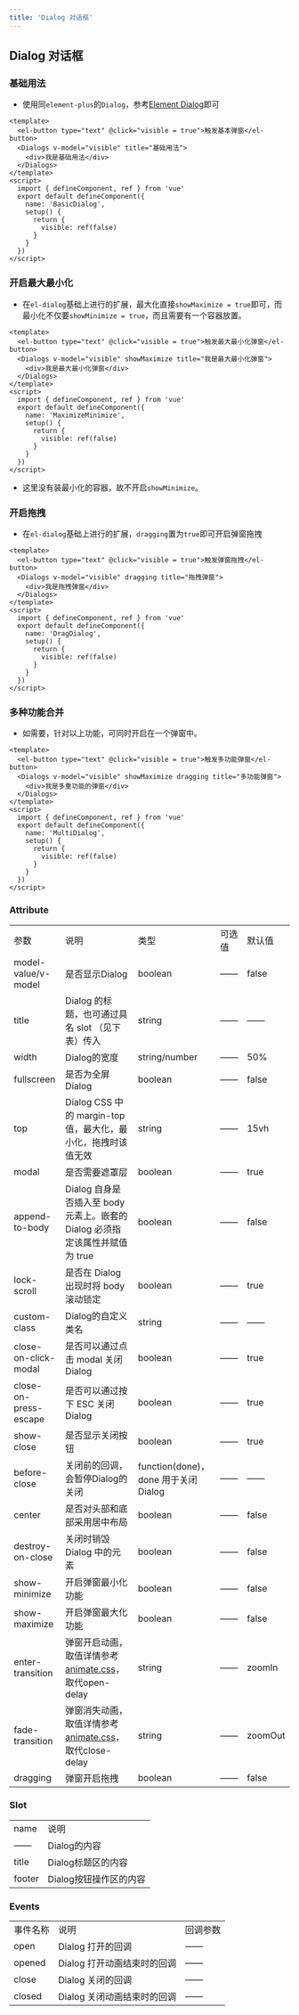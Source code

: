```yaml
---
title: 'Dialog 对话框'
---
```


## Dialog 对话框

### 基础用法

- 使用同`element-plus`的`Dialog`，参考[Element Dialog](https://element-plus.org/#/zh-CN/component/dialog)即可

```vue demo
<template>
  <el-button type="text" @click="visible = true">触发基本弹窗</el-button>
  <Dialogs v-model="visible" title="基础用法">
    <div>我是基础用法</div>
  </Dialogs>
</template>
<script>
  import { defineComponent, ref } from 'vue'
  export default defineComponent({
    name: 'BasicDialog',
    setup() {
      return {
        visible: ref(false)
      }
    }
  })
</script>
```

### 开启最大最小化

- 在`el-dialog`基础上进行的扩展，最大化直接`showMaximize = true`即可，而最小化不仅要`showMinimize = true`，而且需要有一个容器放置。

```vue demo
<template>
  <el-button type="text" @click="visible = true">触发最大最小化弹窗</el-button>
  <Dialogs v-model="visible" showMaximize title="我是最大最小化弹窗">
    <div>我是最大最小化弹窗</div>
  </Dialogs>
</template>
<script>
  import { defineComponent, ref } from 'vue'
  export default defineComponent({
    name: 'MaximizeMinimize',
    setup() {
      return {
        visible: ref(false)
      }
    }
  })
</script>
```

- 这里没有装最小化的容器，故不开启`showMinimize`。

### 开启拖拽

- 在`el-dialog`基础上进行的扩展，`dragging`置为`true`即可开启弹窗拖拽

```vue demo
<template>
  <el-button type="text" @click="visible = true">触发弹窗拖拽</el-button>
  <Dialogs v-model="visible" dragging title="拖拽弹窗">
    <div>我是拖拽弹窗</div>
  </Dialogs>
</template>
<script>
  import { defineComponent, ref } from 'vue'
  export default defineComponent({
    name: 'DragDialog',
    setup() {
      return {
        visible: ref(false)
      }
    }
  })
</script>
```

### 多种功能合并

- 如需要，针对以上功能，可同时开启在一个弹窗中。

```vue demo
<template>
  <el-button type="text" @click="visible = true">触发多功能弹窗</el-button>
  <Dialogs v-model="visible" showMaximize dragging title="多功能弹窗">
    <div>我是多重功能的弹窗</div>
  </Dialogs>
</template>
<script>
  import { defineComponent, ref } from 'vue'
  export default defineComponent({
    name: 'MultiDialog',
    setup() {
      return {
        visible: ref(false)
      }
    }
  })
</script>
```

### Attribute

<table>
  <tbody>
    <tr>
      <td>参数</td>
      <td>说明</td>
      <td>类型</td>
      <td>可选值</td>
      <td>默认值</td>
    </tr>
    <tr>
      <td>model-value/v-model</td>
      <td>是否显示Dialog</td>
      <td>boolean</td>
      <td>——</td>
      <td>false</td>
    </tr>
    <tr>
      <td>title</td>
      <td>Dialog 的标题，也可通过具名 slot （见下表）传入</td>
      <td>string</td>
      <td>——</td>
      <td>——</td>
    </tr>
    <tr>
      <td>width</td>
      <td>Dialog的宽度</td>
      <td>string/number</td>
      <td>——</td>
      <td>50%</td>
    </tr>
    <tr>
      <td>fullscreen</td>
      <td>是否为全屏Dialog</td>
      <td>boolean</td>
      <td>——</td>
      <td>false</td>
    </tr>
    <tr>
      <td>top</td>
      <td>Dialog CSS 中的 margin-top 值，最大化，最小化，拖拽时该值无效</td>
      <td>string</td>
      <td>——</td>
      <td>15vh</td>
    </tr>
    <tr>
      <td>modal</td>
      <td>是否需要遮罩层</td>
      <td>boolean</td>
      <td>——</td>
      <td>true</td>
    </tr>
    <tr>
      <td>append-to-body</td>
      <td>Dialog 自身是否插入至 body 元素上。嵌套的 Dialog 必须指定该属性并赋值为 true</td>
      <td>boolean</td>
      <td>——</td>
      <td>false</td>
    </tr>
    <tr>
      <td>lock-scroll</td>
      <td>是否在 Dialog 出现时将 body 滚动锁定</td>
      <td>boolean</td>
      <td>——</td>
      <td>true</td>
    </tr>
    <tr>
      <td>custom-class</td>
      <td>Dialog的自定义类名</td>
      <td>string</td>
      <td>——</td>
      <td>——</td>
    </tr>
    <tr>
      <td>close-on-click-modal</td>
      <td>是否可以通过点击 modal 关闭 Dialog</td>
      <td>boolean</td>
      <td>——</td>
      <td>true</td>
    </tr>
    <tr>
      <td>close-on-press-escape</td>
      <td>是否可以通过按下 ESC 关闭 Dialog</td>
      <td>boolean</td>
      <td>——</td>
      <td>true</td>
    </tr>
    <tr>
      <td>show-close</td>
      <td>是否显示关闭按钮</td>
      <td>boolean</td>
      <td>——</td>
      <td>true</td>
    </tr>
    <tr>
      <td>before-close</td>
      <td>关闭前的回调，会暂停Dialog的关闭</td>
      <td>function(done)，done 用于关闭 Dialog</td>
      <td>——</td>
      <td>——</td>
    </tr>
    <tr>
      <td>center</td>
      <td>是否对头部和底部采用居中布局</td>
      <td>boolean</td>
      <td>——</td>
      <td>false</td>
    </tr>
    <tr>
      <td>destroy-on-close</td>
      <td>关闭时销毁 Dialog 中的元素</td>
      <td>boolean</td>
      <td>——</td>
      <td>false</td>
    </tr>
    <tr>
      <td>show-minimize</td>
      <td>开启弹窗最小化功能</td>
      <td>boolean</td>
      <td>——</td>
      <td>false</td>
    </tr>
    <tr>
      <td>show-maximize</td>
      <td>开启弹窗最大化功能</td>
      <td>boolean</td>
      <td>——</td>
      <td>false</td>
    </tr>
    <tr>
      <td>enter-transition</td>
      <td>弹窗开启动画，取值详情参考<a href="https://animate.style/" 
      target="__blank" rel="external nofollow">animate.css</a>，取代open-delay</td>
      <td>string</td>
      <td>——</td>
      <td>zoomIn</td>
    </tr>
    <tr>
      <td>fade-transition</td>
      <td>弹窗消失动画，取值详情参考<a href="https://animate.style/" 
      target="__blank" rel="external nofollow">animate.css</a>，取代close-delay</td>
      <td>string</td>
      <td>——</td>
      <td>zoomOut</td>
    </tr>
    <tr>
      <td>dragging</td>
      <td>弹窗开启拖拽</td>
      <td>boolean</td>
      <td>——</td>
      <td>false</td>
    </tr>
  </tbody>
</table>

### Slot

<table>
  <tbody>
    <tr>
      <td>name</td>
      <td>说明</td>
    </tr>
    <tr>
      <td>——</td>
      <td>Dialog的内容</td>
    </tr>
    <tr>
      <td>title</td>
      <td>Dialog标题区的内容</td>
    </tr>
    <tr>
      <td>footer</td>
      <td>Dialog按钮操作区的内容</td>
    </tr>
  </tbody>
</table>

### Events

<table>
  <tbody>
    <tr>
      <td>事件名称</td>
      <td>说明</td>
      <td>回调参数</td>
    </tr>
    <tr>
      <td>open</td>
      <td>Dialog 打开的回调</td>
      <td>——</td>
    </tr>
    <tr>
      <td>opened</td>
      <td>Dialog 打开动画结束时的回调</td>
      <td>——</td>
    </tr>
    <tr>
      <td>close</td>
      <td>Dialog 关闭的回调</td>
      <td>——</td>
    </tr>
    <tr>
      <td>closed</td>
      <td>Dialog 关闭动画结束时的回调</td>
      <td>——</td>
    </tr>
  </tbody>
</table>
